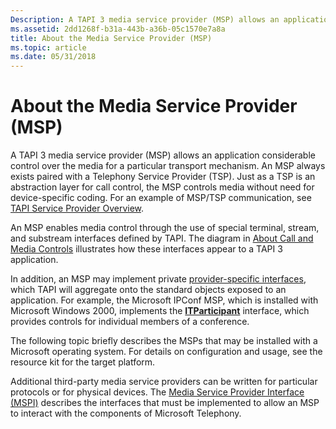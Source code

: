 ```yaml
---
Description: A TAPI 3 media service provider (MSP) allows an application considerable control over the media for a particular transport mechanism.
ms.assetid: 2dd1268f-b31a-443b-a36b-05c1570e7a8a
title: About the Media Service Provider (MSP)
ms.topic: article
ms.date: 05/31/2018
---
```


# About the Media Service Provider (MSP)

A TAPI 3 media service provider (MSP) allows an application considerable control over the media for a particular transport mechanism. An MSP always exists paired with a Telephony Service Provider (TSP). Just as a TSP is an abstraction layer for call control, the MSP controls media without need for device-specific coding. For an example of MSP/TSP communication, see [TAPI Service Provider Overview](https://msdn.microsoft.com/en-us/library/ms725514(v=VS.85).aspx).

An MSP enables media control through the use of special terminal, stream, and substream interfaces defined by TAPI. The diagram in [About Call and Media Controls](about-call-and-media-controls.md) illustrates how these interfaces appear to a TAPI 3 application.

In addition, an MSP may implement private [provider-specific interfaces](provider-specific-interfaces.md), which TAPI will aggregate onto the standard objects exposed to an application. For example, the Microsoft IPConf MSP, which is installed with Microsoft Windows 2000, implements the [**ITParticipant**](itparticipant.md) interface, which provides controls for individual members of a conference.

The following topic briefly describes the MSPs that may be installed with a Microsoft operating system. For details on configuration and usage, see the resource kit for the target platform.

Additional third-party media service providers can be written for particular protocols or for physical devices. The [Media Service Provider Interface (MSPI)](media-service-provider-interface-mspi-.md) describes the interfaces that must be implemented to allow an MSP to interact with the components of Microsoft Telephony.

 

 



